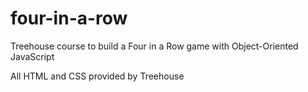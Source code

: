 # four-in-a-row
Treehouse course to build a Four in a Row game with Object-Oriented JavaScript

All HTML and CSS provided by Treehouse
